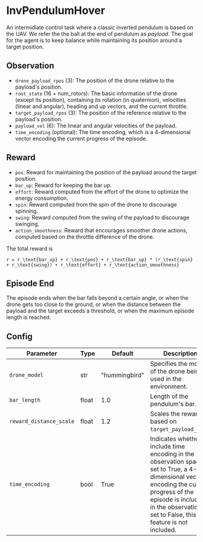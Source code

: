 InvPendulumHover
================


An intermidiate control task where a classic inverted pendulum is based on the UAV.
We refer the the ball at the end of pendulum as *payload*. The goal for the agent
is to keep balance while maintaining its position around a target position.

## Observation
- `drone_payload_rpos` (3): The position of the drone relative to the payload's position.
- `root_state` (16 + num_rotors): The basic information of the drone (except its position),
containing its rotation (in quaternion), velocities (linear and angular),
heading and up vectors, and the current throttle.
- `target_payload_rpos` (3): The position of the reference relative to the payload's position.
- `payload_vel` (6): The linear and angular velocities of the payload.
- `time_encoding` (optional): The time encoding, which is a 4-dimensional
vector encoding the current progress of the episode.

Reward
------
- `pos`: Reward for maintaining the position of the payload around the target position.
- `bar_up`: Reward for keeping the bar up.
- `effort`: Reward computed from the effort of the drone to optimize the
energy consumption.
- `spin`: Reward computed from the spin of the drone to discourage spinning.
- `swing`: Reward computed from the swing of the payload to discourage swinging.
- `action_smoothness`: Reward that encourages smoother drone actions, computed based on the throttle difference of the drone.

The total reward is

```{math}
r = r_\text{bar_up} + r_\text{pos} + r_\text{bar_up} * (r_\text{spin} + r_\text{swing}) + r_\text{effort} + r_\text{action_smoothness}
```

## Episode End
The episode ends when the bar falls beyond a certain angle, or when the
drone gets too close to the ground, or when the distance between the payload
and the target exceeds a threshold, or when the maximum episode length
is reached.

## Config

| Parameter               | Type  | Default       | Description |
|-------------------------|-------|---------------|-------------|
| `drone_model`           | str   | "hummingbird" | Specifies the model of the drone being used in the environment. |
| `bar_length`            | float | 1.0           | Length of the pendulum's bar. |
| `reward_distance_scale` | float | 1.2           | Scales the reward based on `target_payload_rpos`. |
| `time_encoding`         | bool  | True          | Indicates whether to include time encoding in the observation space. If set to True, a 4-dimensional vector encoding the current progress of the episode is included in the observation. If set to False, this feature is not included. |


